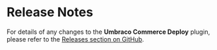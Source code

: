 # Release Notes

For details of any changes to the **Umbraco Commerce Deploy** plugin, please refer to the [Releases section on GitHub](https://github.com/umbraco/Umbraco.Commerce.Deploy/releases).
